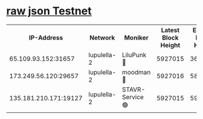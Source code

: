 [raw json Testnet](https://rpc-check.jaclalt.stavr.tech/jaclalt/rpc-jaclalt-result.json)
=

<table><tr><th>IP-Address</th><th>Network</th><th>Moniker</th><th>Latest Block Height</th><th>Earliest Block Height</th><th>Catching Up</th><th>Tx Index</th><th>Voting Power</th><th>Scan Time</th></tr><tr><td>65.109.93.152:31657</td><td>lupulella-2</td><td>LiluPunk 🔴</td><td>5927015</td><td>3688866</td><td>False</td><td>on</td><td>685133</td><td>2023-12-28T04:07:45.124466034UTC</td></tr><tr><td>173.249.56.120:29657</td><td>lupulella-2</td><td>moodman 🔴</td><td>5927016</td><td>5827016</td><td>False</td><td>off</td><td>769094</td><td>2023-12-28T04:07:51.687799503UTC</td></tr><tr><td>135.181.210.171:19127</td><td>lupulella-2</td><td>STAVR-Service 🟢</td><td>5927015</td><td>5925401</td><td>False</td><td>on</td><td>0</td><td>2023-12-28T04:07:44.709120840UTC</td></tr></table>
